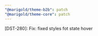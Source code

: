 ```yaml
---
"@marigold/theme-b2b": patch
"@marigold/theme-core": patch
---
```


[DST-280]: Fix: fixed styles fot state hover
